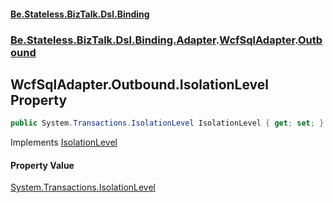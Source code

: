 #### [Be.Stateless.BizTalk.Dsl.Binding](README.md 'README')
### [Be.Stateless.BizTalk.Dsl.Binding.Adapter](Be.Stateless.BizTalk.Dsl.Binding.Adapter.md 'Be.Stateless.BizTalk.Dsl.Binding.Adapter').[WcfSqlAdapter](WcfSqlAdapter.md 'Be.Stateless.BizTalk.Dsl.Binding.Adapter.WcfSqlAdapter').[Outbound](WcfSqlAdapter.Outbound.md 'Be.Stateless.BizTalk.Dsl.Binding.Adapter.WcfSqlAdapter.Outbound')

## WcfSqlAdapter.Outbound.IsolationLevel Property

```csharp
public System.Transactions.IsolationLevel IsolationLevel { get; set; }
```

Implements [IsolationLevel](IAdapterConfigOutboundTransactionIsolation.IsolationLevel.md 'Be.Stateless.BizTalk.Dsl.Binding.Adapter.IAdapterConfigOutboundTransactionIsolation.IsolationLevel')

#### Property Value
[System.Transactions.IsolationLevel](https://docs.microsoft.com/en-us/dotnet/api/System.Transactions.IsolationLevel 'System.Transactions.IsolationLevel')